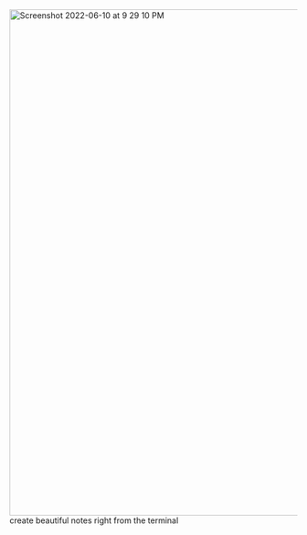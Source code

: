<img width="887" alt="Screenshot 2022-06-10 at 9 29 10 PM" src="https://user-images.githubusercontent.com/90202062/173105881-1dedb62e-256d-4e08-a676-505a26cac94c.png">
create beautiful notes right from the terminal
